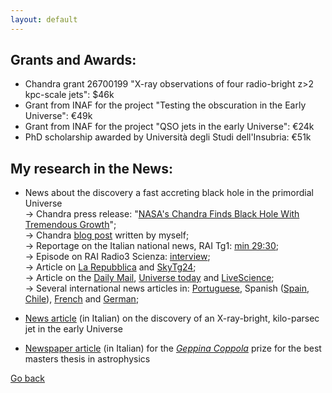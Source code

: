 ```yaml
---
layout: default
---
```

## Grants and Awards:

- Chandra grant 26700199 "X-ray observations of four radio-bright z>2 kpc-scale jets": $46k
- Grant from INAF for the project "Testing the obscuration in the Early Universe": €49k
- Grant from INAF for the project "QSO jets in the early Universe": €24k 
- PhD scholarship awarded by Università degli Studi dell'Insubria: €51k

## My research in the News:

- News about the discovery a fast accreting black hole in the primordial Universe\
-> Chandra press release: "[NASA's Chandra Finds Black Hole With Tremendous Growth](https://chandra.harvard.edu/press/25_releases/press_091825.html)";\
-> Chandra [blog post](https://chandra.si.edu/blog/node/934) written by myself;\
-> Reportage on the Italian national news, RAI Tg1: [min 29:30](https://www.rainews.it/notiziari/tg1/video/2025/09/Tg1-ore-2000-del-26092025-736eb634-befe-4de6-9939-e78067401600.html);\
-> Episode on RAI Radio3 Scienza: [interview](https://www.raiplaysound.it/audio/2025/09/Radio3-Scienza-del-29092025-0e7ec98a-db6a-42ff-b5f0-2330b4a0bfc5.html);\
-> Article on [La Repubblica](https://www.repubblica.it/cronaca/2025/09/26/news/buco_nero_vorace_astrofisici_italiani-424871718/) and [SkyTg24](https://tg24.sky.it/scienze/2025/09/26/nuovo-buco-nero-piu-grande-sole); \
-> Article on the [Daily Mail](https://www.dailymail.co.uk/sciencetech/article-15121429/monster-black-hole-2-4-times-limit.html), [Universe today](https://www.universetoday.com/articles/this-rapidly-growing-black-hole-could-explain-the-jwsts-puzzling-findings) and [LiveScience](https://www.livescience.com/space/black-holes/shocking-black-hole-found-growing-at-2-4-times-the-theoretical-limit);\
-> Several international news articles in: [Portuguese](https://www.publico.pt/2025/09/15/ciencia/noticia/astronomos-detectam-buraco-negro-crescer-acima-limite-esperado-2147319), Spanish ([Spain](https://www.europapress.es/ciencia/astronomia/noticia-nasa-encuentra-agujero-negro-crecimiento-tremendo-20250919115837.html), [Chile](https://www.diarioestrategia.cl/texto-diario/mostrar/5438334/nasa-encuentra-agujero-negro-crecimiento-tremendo)), [French](https://issues.fr/chandra-trouve-un-trou-noir-qui-grandit-a-24-fois-la-limite-deddington/) and [German](https://www.scinexx.de/news/kosmos/quasar-ueberrascht-durch-rekord-leuchtkraft/);


- [News article](https://www.media.inaf.it/2022/03/11/pso-j0309-ic-cmb/) (in Italian) on the discovery of an X-ray-bright, kilo-parsec jet in the early Universe


- [Newspaper article](https://www.ilroma.net/news/cultura/232960/premio-scientifico-geppina-coppola-ecco-i-vincitori.html)  (in Italian) for the *[Geppina Coppola](https://www.associazionegeppinacoppola.it/premio-gc/)* prize for the best masters thesis in astrophysics

[Go back](./)
